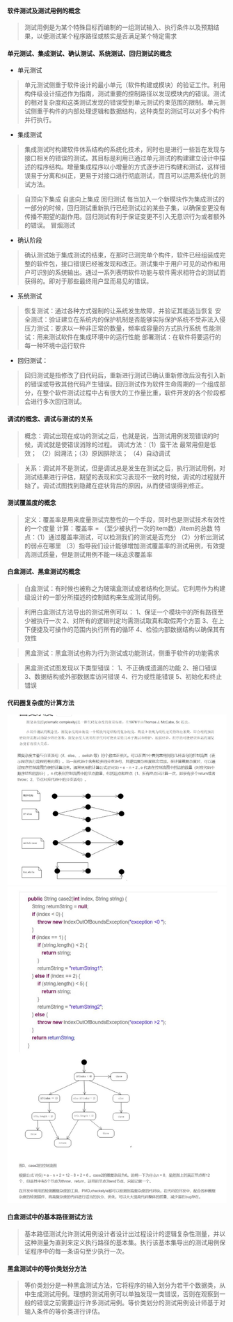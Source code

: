#### 软件测试及测试用例的概念

> 测试用例是为某个特殊目标而编制的一组测试输入、执行条件以及预期结果，以便测试某个程序路径或核实是否满足某个特定需求

#### 单元测试、集成测试、确认测试、系统测试、回归测试的概念

* 单元测试
> 单元测试侧重于软件设计的最小单元（软件构建或模块）的验证工作。利用构件级设计描述作为指南，测试重要的控制路径以发现模块内的错误。测试的相对复杂度和这类测试发现的错误受到单元测试约束范围的限制。单元测试侧重于构件的内部处理逻辑和数据结构，这种类型的测试可以对多个构件并行执行。

* 集成测试
> 集成测试时构建软件体系结构的系统化技术，同时也是进行一些旨在发现与接口相关的错误的测试。其目标是利用已通过单元测试的构建建立设计中描述的程序结构。增量集成程序以小增量的方式逐步进行构建和测试，这样错误易于分离和纠正，更易于对接口进行彻底测试，而且可以运用系统化的测试方法。

> 自顶向下集成
> 自底向上集成
> 回归测试 每当加入一个新模块作为集成测试的一部分的时候，回归测试重新执行已经测试过的某些子集，以确保变更没有传播不期望的副作用。回归测试有利于保证变更不引入无意识行为或者额外的错误。
> 冒烟测试

* 确认阶段
> 确认测试始于集成测试的结束，在那时已测完单个构件，软件已经组装成完整的软件包，接口错误已经被发现和改正。测试集中于用户可见的动作和用户可识别的系统输出。通过一系列表明软件功能与软件需求相符合的测试而获得的。即对于那些最终用户显而易见的错误。

* 系统测试
> 恢复测试：通过各种方式强制的让系统发生故障，并验证其能适当恢复
> 安全测试：验证建立在系统内的保护机制是否能够实际保护系统不受非法入侵
> 压力测试：要求以一种非正常的数量，频率或容量的方式执行系统
> 性能测试：用来测试软件在集成环境中的运行性能
> 部署测试：在软件将要运行的每一种环境中运行软件

* 回归测试：
> 回归测试是指修改了旧代码后，重新进行测试已确认重新修改后没有引入新的错误或导致其他代码产生错误。回归测试作为软件生命周期的一个组成部分，在整个软件测试过程中占有很大的工作量比重，软件开发的各个阶段都会进行多次回归测试。

#### 调试的概念、调试与测试的关系
> 概念：调试出现在成功的测试之后，也就是说，当测试用例发现错误的时候，调试就是使错误消除的过程。
> 调试方法：（1）蛮干法 最常用但是低效； （2）回溯法；（3）原因排除法； （4）自动调试

> 关系：调试并不是测试，但是调试总是发生在测试之后，执行测试用例，对测试结果进行评估，期望的表现和实习表现不一致的时候，调试的过程就开始了。调试试图找到隐藏在症状背后的原因，从而使错误得到修正。

#### 测试覆盖度的概念
> 定义：覆盖率是用来度量测试完整性的一个手段，同时也是测试技术有效性的一个度量
> 计算：覆盖率 = （至少被执行一次的item数）/item的总数
> 特点：（1）通过覆盖率测试，可以检测我们的测试是否充分
>      （2）分析出测试的弱点在哪里
>      （3）指导我们设计能够增加测试覆盖率的测试用例，有效提高测试质量，但是测试用例不能一味追求覆盖率

#### 白盒测试、黑盒测试的概念
> 白盒测试：有时候也被称之为玻璃盒测试或者结构化测试。它利用作为构建级设计的一部分所描述的控制结构来生成测试用例。

> 利用白盒测试方法导出的测试用例可以：
>   1、保证一个模块中的所有路径至少被执行一次
>   2、对所有的逻辑判定均需测试取真和取假两个方面
>   3、在上下便捷及可操作的范围内执行所有的循环
>   4、检验内部数据结构以确保其有效性

> 黑盒测试：黑盒测试也称为行为测试或功能测试，侧重于软件的功能需求

> 黑盒测试试图发现以下类型错误：
> 1、不正确或遗漏的功能
> 2、接口错误
> 3、数据结构或外部数据库访问错误
> 4、行为或性能错误
> 5、初始化和终止错误

#### 代码圈复杂度的计算方法
<img src='./image/40.png'>
<img src='./image/39.png'>

#### 白盒测试中的基本路径测试方法
> 基本路径测试允许测试用例设计者设计出过程设计的逻辑复杂性测量，并以这种测量为直到来定义执行路径的基本集。执行该基本集导出的测试用例保证程序中的每一条语句至少执行一次。

#### 黑盒测试中的等价类划分方法
> 等价类划分是一种黑盒测试方法，它将程序的输入划分为若干个数据类，从中生成测试用例。理想的测试用例可以单独发现一类错误，否则在观察到一般的错误之前需要运行许多测试用例。等价类划分的测试用例设计师基于对输入条件的等价类进行评估。
